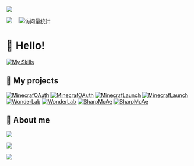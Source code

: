 <div>
  <a href="https://github.com/YangSpring114">
    <img src="https://readme-typing-svg.demolab.com?font=Fira+Code&pause=1000&width=545&lines=Console.WriteLine(%22Hello%2C%20World%22);Wishing you a pleasant day today!&center=true&size=27" />
  </a>
</div>

<a href="https://space.bilibili.com/448488855/"><img src="https://img.shields.io/badge/Bilibili-B站-ff69b4" /></a>&emsp;
<img src="https://komarev.com/ghpvc/?username=YangSpring114&label=Views&color=0e75b6&style=flat" alt="访问量统计" />


# 🙋 Hello!

[![My Skills](https://skillicons.dev/icons?i=cs,dotnet,unity,java,golang,ts,js)](https://skillicons.dev)

## 🎲 My projects

[![MinecrafOAuth](https://github-readme-stats.vercel.app/api/pin/?username=Blessing-Studio&repo=MinecaftOAuth&theme=swift#gh-light-mode-only)](https://github.com/Blessing-Studio/MinecaftOAuth#gh-light-mode-only)
[![MinecrafOAuth](https://github-readme-stats.vercel.app/api/pin/?username=Blessing-Studio&repo=MinecaftOAuth&theme=tokyonight#gh-dark-mode-only)](https://github.com/Blessing-Studio/MinecaftOAutht#gh-dark-mode-only)
[![MinecrafLaunch](https://github-readme-stats.vercel.app/api/pin/?username=Blessing-Studio&repo=MinecraftLaunch&theme=swift#gh-light-mode-only)](https://github.com/Blessing-Studio/MinecraftLaunch#gh-light-mode-only)
[![MinecrafLaunch](https://github-readme-stats.vercel.app/api/pin/?username=Blessing-Studio&repo=MinecraftLaunch&theme=tokyonight#gh-dark-mode-only)](https://github.com/Blessing-Studio/MinecraftLauncht#gh-dark-mode-only)
[![WonderLab](https://github-readme-stats.vercel.app/api/pin/?username=Blessing-Studio&repo=WonderLab.Override&theme=swift#gh-light-mode-only)](https://github.com/Blessing-Studio/WonderLab.Override#gh-light-mode-only)
[![WonderLab](https://github-readme-stats.vercel.app/api/pin/?username=Blessing-Studio&repo=WonderLab.Override&theme=tokyonight#gh-dark-mode-only)](https://github.com/Blessing-Studio/WonderLab.Overridet#gh-dark-mode-only)
[![SharpMcAe](https://github-readme-stats.vercel.app/api/pin/?username=Blessing-Studio&repo=SharpMcAe&theme=swift#gh-light-mode-only)](https://github.com/Blessing-Studio/SharpMcAe#gh-light-mode-only)
[![SharpMcAe](https://github-readme-stats.vercel.app/api/pin/?username=Blessing-Studio&repo=SharpMcAe&theme=tokyonight#gh-dark-mode-only)](https://github.com/Blessing-Studio/SharpMcAe#gh-dark-mode-only)

## 👀 About me
![](https://github-readme-stats.vercel.app/api/top-langs/?username=YangSpring114&theme=react&hide_border=false&include_all_commits=true&count_private=true&layout=compact)

![](https://github-readme-stats.vercel.app/api?username=YangSpring114&theme=react&hide_border=false&include_all_commits=true&count_private=true)

![](https://github-readme-streak-stats.herokuapp.com/?user=YangSpring114&theme=react&hide_border=false)


